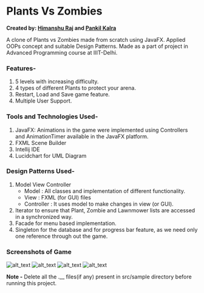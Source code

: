 # Plants Vs Zombies
**Created by:
[Himanshu Raj](https://www.github.com/himanshuraj18) and [Pankil Kalra](https://www.github.com/pankilkalra)**

A clone of Plants vs Zombies made from scratch using JavaFX. Applied OOPs concept and suitable Design Patterns.
Made as a part of project in Advanced Programming course at IIIT-Delhi.

### Features-
1. 5 levels with increasing difficulty.
2. 4 types of different Plants to protect your arena.
3. Restart, Load and Save game feature.
4. Multiple User Support.

### Tools and Technologies Used-
1. JavaFX: Animations in the game were implemented using Controllers and AnimationTimer available in the JavaFX platform.
2. FXML Scene Builder
3. Intellij IDE
4. Lucidchart for UML Diagram

### Design Patterns Used-
1. Model View Controller
   - Model : All classes and implementation of different functionality.
   - View  : FXML (for GUI) files
   - Controller : It uses model to make changes in view (or GUI).
2. Iterator to ensure that Plant, Zombie and Lawnmower lists are accessed in a synchronized way.
3. Facade for menu based implementation.
4. Singleton for the database and for progress bar feature, as we need only one reference through out the game.

### Screenshots of Game
![alt_text](https://github.com/himanshuraj18/PlantsVsZombies/blob/master/Screenshots/final-1.png)
![alt_text](https://github.com/himanshuraj18/PlantsVsZombies/blob/master/Screenshots/final-2.png)
![alt_text](https://github.com/himanshuraj18/PlantsVsZombies/blob/master/Screenshots/final-3.png)
![alt_text](https://github.com/himanshuraj18/PlantsVsZombies/blob/master/Screenshots/final-4.png)

**Note -** Delete all the .__ files(if any) present in src/sample directory before running this project.
